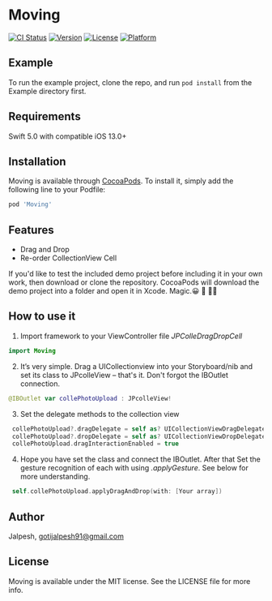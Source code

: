 # Moving

[![CI Status](https://img.shields.io/travis/Jalpesh/Moving.svg?style=flat)](https://travis-ci.org/Jalpesh/Moving)
[![Version](https://img.shields.io/cocoapods/v/Moving.svg?style=flat)](https://cocoapods.org/pods/Moving)
[![License](https://img.shields.io/cocoapods/l/Moving.svg?style=flat)](https://cocoapods.org/pods/Moving)
[![Platform](https://img.shields.io/cocoapods/p/Moving.svg?style=flat)](https://cocoapods.org/pods/Moving)

## Example

To run the example project, clone the repo, and run `pod install` from the Example directory first.

## Requirements

Swift 5.0 with compatible iOS 13.0+

## Installation

Moving is available through [CocoaPods](https://cocoapods.org). To install
it, simply add the following line to your Podfile:

```ruby
pod 'Moving'
```
Features
---
* Drag and Drop
* Re-order CollectionView Cell

If you'd like to test the included demo project before including it in your own work, then download or clone the repository. CocoaPods will download the demo project into a folder and open it in Xcode. Magic.😀 🥳 👍🏻

How to use it
---
1. Import framework to your ViewController file _JPColleDragDropCell_

```Swift
import Moving
```

2. It’s very simple. Drag a UICollectionview into your Storyboard/nib and set its class to JPcolleView – that's it.
    Don't forgot the IBOutlet connection.
    
 ```Swift
 @IBOutlet var collePhotoUpload : JPcolleView!
 ```
 
3. Set the delegate methods to the collection view 

```Swift
 collePhotoUpload?.dragDelegate = self as? UICollectionViewDragDelegate
 collePhotoUpload?.dropDelegate = self as? UICollectionViewDropDelegate
 collePhotoUpload.dragInteractionEnabled = true
```

4. Hope you have set the class and connect the IBOutlet. 
    After that Set the gesture recognition of each with using _.applyGesture_. See below for more understanding.
    
```Swift
 self.collePhotoUpload.applyDragAndDrop(with: [Your array])
 ```
## Author

Jalpesh, gotijalpesh91@gmail.com

## License

Moving is available under the MIT license. See the LICENSE file for more info.
